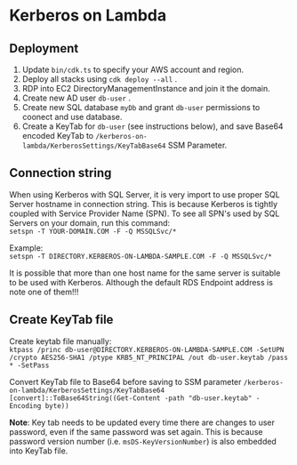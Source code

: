 # Kerberos on Lambda

## Deployment

1. Update `bin/cdk.ts` to specify your AWS account and region.
2. Deploy all stacks using `cdk deploy --all` .
3. RDP into EC2 DirectoryManagementInstance and join it the domain.
4. Create new AD user `db-user` .
5. Create new SQL database `myDb` and grant `db-user` permissions to coonect and use database.
6. Create a KeyTab for `db-user` (see instructions below), and save Base64 encoded KeyTab to `/kerberos-on-lambda/KerberosSettings/KeyTabBase64` SSM Parameter.

## Connection string

When using Kerberos with SQL Server, it is very import to use proper SQL Server hostname in connection string. This is because Kerberos is tightly coupled with Service Provider Name (SPN). To see all SPN's used by SQL Servers on your domain, run this command:<br>
`setspn -T YOUR-DOMAIN.COM -F -Q MSSQLSvc/*`<br>

Example:<br>
`setspn -T DIRECTORY.KERBEROS-ON-LAMBDA-SAMPLE.COM -F -Q MSSQLSvc/*`

It is possible that more than one host name for the same server is suitable to be used with Kerberos. Although the default RDS Endpoint address is note one of them!!!

## Create KeyTab file

Create keytab file manually:<br>
`ktpass /princ db-user@DIRECTORY.KERBEROS-ON-LAMBDA-SAMPLE.COM -SetUPN /crypto AES256-SHA1 /ptype KRB5_NT_PRINCIPAL /out db-user.keytab /pass * -SetPass`

Convert KeyTab file to Base64 before saving to SSM parameter `/kerberos-on-lambda/KerberosSettings/KeyTabBase64`<br>
`[convert]::ToBase64String((Get-Content -path "db-user.keytab" -Encoding byte))`

**Note**: Key tab needs to be updated every time there are changes to user password, even if the same password was set again. This is because password version number (i.e. `msDS-KeyVersionNumber`) is also embedded into KeyTab file.
